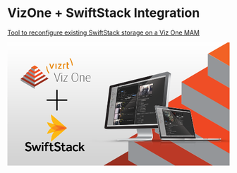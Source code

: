 # VizOne + SwiftStack Integration


[Tool to reconfigure existing SwiftStack storage on a Viz One MAM](https://github.com/brimestone/vizone-swiftstack-integrations/blob/master/update_swift_config.sh)

![VizOne + SwiftStack](https://github.com/brimestone/vizone-swiftstack-integrations/blob/master/vizone_swiftstack.png)


